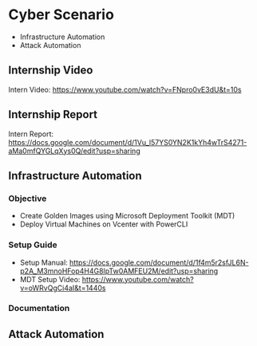 Cyber Scenario
=============
* Infrastructure Automation
* Attack Automation

Internship Video
---------------
Intern Video: https://www.youtube.com/watch?v=FNpro0vE3dU&t=10s

Internship Report
---------------
Intern Report: https://docs.google.com/document/d/1Vu_l57YS0YN2K1kYh4wTrS4271-aMa0mfQYGLqXys0Q/edit?usp=sharing

Infrastructure Automation
---------------
### Objective ###
* Create Golden Images using Microsoft Deployment Toolkit (MDT)
* Deploy Virtual Machines on Vcenter with PowerCLI

### Setup Guide ###
* Setup Manual: https://docs.google.com/document/d/1f4m5r2sfJL6N-p2A_M3mnoHFop4H4G8IpTw0AMFEU2M/edit?usp=sharing
* MDT Setup Video: https://www.youtube.com/watch?v=oWRvQgCi4aI&t=1440s

### Documentation ###


Attack Automation
---------------
